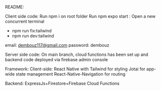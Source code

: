 README:

Client side code:
Run npm i on root folder
Run npm expo start
<If styling issues exist>:
Open a new concurrent terminal

- npm run fix:tailwind
- npm run dev:tailwind

email: dembouz117@gmail.com
password: dembouz

Server side code:
On main branch, cloud functions
has been set up and backend code deployed via firebase admin console

Framework:
Client-side:
React Native with Tailwind for styling
Jotai for app-wide state management
React-Native-Navigation for routing

Backend:
ExpressJs+Firestore+Firebase Cloud Functions
